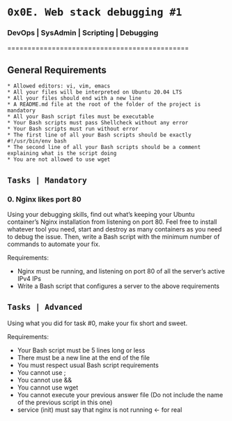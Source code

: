 #	`0x0E. Web stack debugging #1`

### DevOps | SysAdmin | Scripting | Debugging
=============================================

## General Requirements

	* Allowed editors: vi, vim, emacs
	* All your files will be interpreted on Ubuntu 20.04 LTS
	* All your files should end with a new line
	* A README.md file at the root of the folder of the project is mandatory
	* All your Bash script files must be executable
	* Your Bash scripts must pass Shellcheck without any error
	* Your Bash scripts must run without error
	* The first line of all your Bash scripts should be exactly #!/usr/bin/env bash
	* The second line of all your Bash scripts should be a comment explaining what is the script doing
	* You are not allowed to use wget

## `Tasks | Mandatory`

### 0. Nginx likes port 80

Using your debugging skills, find out what’s keeping your Ubuntu container’s Nginx installation from listening on port 80. Feel free to install whatever tool you need, start and destroy as many containers as you need to debug the issue. Then, write a Bash script with the minimum number of commands to automate your fix.

Requirements:

* Nginx must be running, and listening on port 80 of all the server’s active IPv4 IPs
* Write a Bash script that configures a server to the above requirements

## `Tasks | Advanced`

Using what you did for task #0, make your fix short and sweet.

Requirements:

* Your Bash script must be 5 lines long or less
* There must be a new line at the end of the file
* You must respect usual Bash script requirements
* You cannot use ;
* You cannot use &&
* You cannot use wget
* You cannot execute your previous answer file (Do not include the name of the previous script in this one)
* service (init) must say that nginx is not running ← for real
